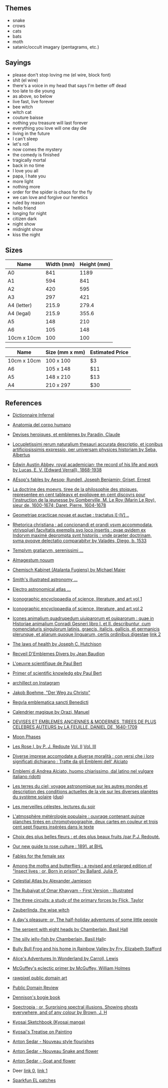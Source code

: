 
Themes
---

* snake
* crows
* cats
* bats
* moth
* satanic/occult imagary (pentagrams, etc.)

Sayings
---

* please don't stop loving me (el wire, block font)
* shit (el wire)
* there's a voice in my head that says I'm better off dead
* too late to die young
* as above, so below
* live fast, live forever
* bee witch
* witch cat
* couture baisse
* nothing you treasure will last forever
* everything you love will one day die
* living in the future
* I can't sleep
* let's roll
* now comes the mystery
* the comedy is finished
* tragically mortal
* back in no time
* I love you all
* papa, I hate you
* more light
* nothing more
* order for the spider is chaos for the fly
* we can love and forgive our heretics
* ruled by reason
* hello friend
* longing for night
* citizen dark
* night show
* midnight show
* kiss the night


Sizes
---

| Name | Width (mm) | Height (mm) |
|------|-------|--------|
| A0 | 841 | 1189 |
| A1 | 594 | 841 |
| A2 | 420 | 595 |
| A3 | 297 | 421 |
| A4 (letter) | 215.9 | 279.4 |
| A4 (legal) |  215.9 | 355.6 |
| A5 | 148 | 210 |
| A6 | 105 | 148 |
| 10cm x 10cm | 100 | 100 |

| Name | Size (mm x mm) | Estimated Price |
|------|----------------|-----------------|
| 10cm x 10cm | 100 x 100 | $3 |
| A6 | 105 x 148  | $11  |
| A5 | 148 x 210 | $13 |
| A4 | 210 x 297 | $30 |


References
---


* [Dictionnaire Infernal](https://archive.org/details/bub_gb_KSRbAAAAcAAJ)
* [Anatomia del corpo humano](https://archive.org/details/9617625.nlm.nih.gov)
* [Devises heroiques, et emblemes by Paradin, Claude](https://archive.org/details/devisesheroiques01para)
* [Locupletissimi rerum naturalium thesauri accurata descriptio, et iconibus artificiosissimis expressio, per universam physices historiam by Seba, Albertus](https://archive.org/details/Locupletissimir2Seba)
* [Edwin Austin Abbey, royal academician; the record of his life and work by Lucas, E. V. (Edward Verrall), 1868-1938](https://archive.org/details/edwinaustinabbey01luca)
* [AEsop's fables by Aesop; Rundell, Joseph Benjamin; Griset, Ernest](https://archive.org/details/aesopsfables00aesorich)
* [La doctrine des moevrs, tiree de la philosophie des stoiques, representee en cent tableavx et expliqvee en cent discovrs pour l'instruction de la ieunesse by Gomberville, M. Le Roy (Marin Le Roy), sieur de, 1600-1674; Daret, Pierre, 1604-1678](https://archive.org/details/ladoctrinedesmoe01gomb)
* [Geometriae practicae novae et auctae : tractatus I[-IV] ..](https://archive.org/details/geometriaepracti00schw)
* [Rhetorica christiana : ad concionandi et orandi vsvm accommodata, vtrivsq(ue) facvltatis exemplis svo loco insertis : qvae qvidem ex Indorvm maximè deprompta svnt historiis : vnde praeter doctrinam, svma qvoqve delectatio comparabitvr by Valadés, Diego, b. 1533](https://archive.org/details/rhetoricachristi00vala)
* [Templvm gratiarvm, serenissimi ... ](https://archive.org/details/templvmgratiarvm00sade)
* [Almagestum nouum](https://archive.org/details/bub_gb_KcKeqsUu7FwC)
* [Chemisch Kabinet (Atalanta Fugiens) by Michael Maier ](https://archive.org/details/ChemischKabinetatalantaFugiens)
* [Smith's illustrated astronomy ...](https://archive.org/details/Smithquotsillus00Smit)
* [Electro astronomical atlas ... ](https://archive.org/details/electroastronomi00spoouoft)
* [Iconographic encyclopaedia of science, literature, and art vol 1](https://archive.org/details/IconographicencPLATHeck)
* [Iconographic encyclopaedia of science, literature, and art vol 2](https://archive.org/details/IconographicencPLATHeckA)
* [Icones animalium quadrupedum uiuiparorum et ouiparorum : quae in Historiae animalium Conradi Gesneri libro I. et II. describuntur, cum nomenclaturis singulorum latinis, graecis, italicis, gallicis, et germanicis plerunque, et aliarum quoque linguarum, certis ordinibus digestae](https://archive.org/stream/iconesanimaliumq00gess#page/190) [link 2](https://archive.org/details/iconesanimaliumq00gess/page/n9)
* [The laws of health by Joseph C. Hutchison](https://archive.org/stream/lawsofhealth00hutc#page/78)
* [Recveil D'Emblemes Divers by Jean Baudion](https://digi.ub.uni-heidelberg.de/diglit/baudoin1638bd1/0454/image)
* [L'oeuvre scientifique de Paul Bert](https://archive.org/stream/BIUSante_90945x37x01#page/n41)
* [Primer of scientific knowledg eby Paul Bert](https://archive.org/stream/primerscientifi01bertgoog#page/n4)
* [archillect on Instagram](https://www.instagram.com/archillect.png/?hl=en)
* [Jakob Boehme, "Der Weg zu Christo"](https://archive.org/details/derwegzuchristov00bohm/page/n7)
* [Regvla emblematica sancti Benedicti](https://archive.org/details/regvlaemblematic01bene/page/n83)
* [Calendrier magique by Orazi, Manuel](https://archive.org/details/gri_33125015181288/page/n24)
* [DEVISES ET EMBLEMES ANCIENNES & MODERNES, TIREES DE PLUS CELEBRES AUTEURS by LA FEUILLE, DANIEL DE, 1640-1709](https://archive.org/details/devisesetembleme00lafeu/page/18)
* [Moon Phases](https://upload.wikimedia.org/wikipedia/commons/a/a2/Moon_Phases.svg)
* [Les Rose I, by P. J. Redoute](https://archive.org/details/LesRosesI1817RedoutKpl/page/n54) [Vol. II](https://archive.org/details/LesRosesII1821Redout.2/page/n5) [Vol. III](https://archive.org/details/LesRosesIII1824RedoutKpl/page/n7)
* [Diverse imprese accomodate a diuerse moralità : con versi che i loro significati dichiarano : Tratte da gli Emblemi dell' Alciato](https://archive.org/details/diverseimpresea00alci/page/18)
* [Emblemi di Andrea Alciato, huomo chiarissimo, dal latino nel vulgare italiano ridotti](https://archive.org/details/emblemidiandreaa00alci/page/222)
* [Les terres du ciel; voyage astronomique sur les autres mondes et description des conditions actuelles de la vie sur les diverses planètes du système solaire](https://archive.org/details/lesterresducielv00flam/page/32) ([dup](https://archive.org/details/terresduciel00Flam/page/4))
* [Les merveilles célestes, lectures du soir](https://archive.org/details/lesmerveillesc00flam/page/318)
* [L'atmosphère métérologie populaire : ouvrage contenant quinze planches tirées en chromotypographie, deux cartes en couleur et trois cent sept figures insérées dans le texte](https://archive.org/details/McGillLibrary-125043-2586/page/n119)
* [Choix des plus belles fleurs : et des plus beaux fruits /par P.J. Redouté.](https://archive.org/details/mobot31753000795820/page/87)
* [Our new guide to rose culture : 1891. at BHL](https://www.biodiversitylibrary.org/page/43875622#page/80/mode/1up)

* [Fables for the female sex](https://archive.org/details/fablesforfemales00moor/page/n41)
* [Among the moths and butterflies : a revised and enlarged edition of "Insect lives ; or, Born in prison"
by Ballard, Julia P.](https://archive.org/details/amongmothsbutter00balluoft/page/92)
* [Celestial Atlas by Alexander Jamieson](http://aa.usno.navy.mil/library/artwork/jamieson.htm)
* [The Rubaiyat of Omar Khayyam - First Version - Illustrated](https://archive.org/details/TheRubaiyatOfOmarKhayyam-FirstVersion-Illustrated/page/n109)
* [The three circuits: a study of the primary forces by Flick, Taylor](https://archive.org/details/threecircuitsstu00flic/page/140)
* [Zauberlinda, the wise witch](https://archive.org/details/zauberlindawisew00clap/page/50)
* [A day's pleasure; or, The half-holiday adventures of some little people](https://archive.org/details/dayspleasureorha00geikiala/page/57)
* [The serpent with eight heads by Chamberlain, Basil Hall](https://archive.org/details/serpentwitheight00chamiala/page/n11)
* [The silly jelly-fish by Chamberlain, Basil Hall](https://archive.org/details/sillyjellyfish00chamiala/page/n3)c
* [Bully Bull Frog and his home in Rainbow Valley by Fry, Elizabeth Stafford](https://archive.org/details/bullybullfroghis00frye/page/n11)
* [Alice's Adventures In Wonderland by Carroll, Lewis](https://archive.org/details/AlicesAdventuresInWonderland_201303/page/n18)
* [McGuffey's eclectic primer by McGuffey, William Holmes](https://archive.org/details/mcguffeyseclecti00mcgu/page/26)

* [rawpixel public domain art](https://www.rawpixel.com/category/53/public-domain)
* [Public Domain Review](https://publicdomainreview.org)

* [Dennison's bogie book](https://archive.org/details/dennisonsbogiebo00denn/page/12)
* [Spectropia ; or, Surprising spectral illusions. Showing ghosts everywhere, and of any colour by Brown, J. H](https://archive.org/details/39002086348662.med.yale.edu/page/n17)

* [Kyosai Sketchbook (Kyosai manga)](https://www.metmuseum.org/art/collection/search/78667?searchField=All&amp;sortBy=relevance&amp;who=Kawanabe+Ky%C5%8Dsai%24Kawanabe+Ky%C5%8Dsai&amp;ft=*&amp;offset=20&amp;rpp=20&amp;pos=34)
* [Kyosai's Treatise on Painting](https://www.metmuseum.org/art/collection/search/78666?searchField=All&amp;sortBy=relevance&amp;who=Kawanabe+Ky%C5%8Dsai%24Kawanabe+Ky%C5%8Dsai&amp;ft=*&amp;offset=0&amp;rpp=20&amp;pos=20)

* [Anton Sedar - Nouveau style flourishes](https://commons.wikimedia.org/wiki/Category:Anton_Seder)
* [Anton Sedar - Nouveau Snake and flower](https://upload.wikimedia.org/wikipedia/commons/2/2d/Anton_Seder_Roses_Snake.jpg)

* [Anton Sedar - Goat and flower](http://chaosophia218.tumblr.com/post/170148597282/anton-seder-die-pflanze-in-kunst-und-gewerbe)

* Deer [link 0](https://archive.org/details/followingdeer00long/page/n199), [link 1](https://archive.org/details/brooklynmuseum-o1429-deer)

* [Sparkfun EL patches](https://learn.sparkfun.com/tutorials/pokmon-go-patches-with-el-panels)
